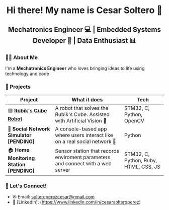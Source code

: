 <!--
**CesarSoltero/CesarSoltero** is a ✨ _special_ ✨ repository because its `README.md` (this file) appears on your GitHub profile.

Here are some ideas to get you started:

- 🔭 I’m currently working on ...
- 🌱 I’m currently learning ...
- 👯 I’m looking to collaborate on ...
- 🤔 I’m looking for help with ...
- 💬 Ask me about ...
- 📫 How to reach me: ...
- 😄 Pronouns: ...
- ⚡ Fun fact: ...
-->
<h1 align="center">Hi there! My name is Cesar Soltero 👋</h1>
<h2 align="center">Mechatronics Engineer 💻 | Embedded Systems Developer 🦾 | Data Enthusiast 📊</h2>

### 👨‍💻 About Me
I'm a **Mechatronics Engineer** who loves bringing ideas to life using technology and code 

<!--### 💻 Tech Stack-->

### 📌 Projects

| Project | What it does | Tech |
|--------|--------------|------|
| 🟦 [**Rubik's Cube Robot**](https://github.com/CesarSoltero/Rubik-Cube-Robot) | A robot that solves the Rubik's Cube. Assisted with Artificial Vision 🤖 | STM32, C, Python, OpenCV |
| **📡 Social Network Simulator [PENDING]** | A console-based app where users interact like on a real social network 👥 | Python |
| 🏠 **Home Monitoring Station [PENDING]** | Sensor station that records enviroment parameters and connect with a web server | STM32, C, Python, Ruby, HTML, CSS, JS |

### 🤝 Let's Connect!
- ✉ Email: solteroperezcesar@gmail.com
- 💼 [LinkedIn]: (https://www.linkedin.com/in/cesarsolteroperez)
